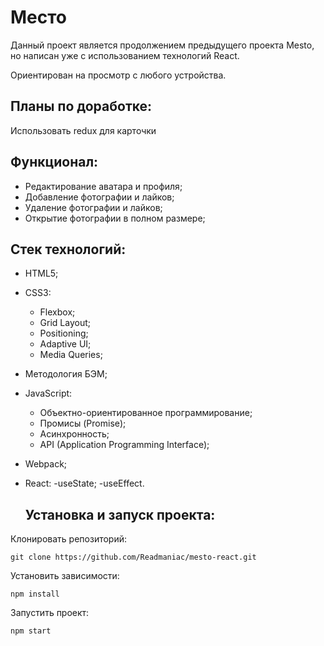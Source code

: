 # Место
Данный проект является продолжением предыдущего проекта Mesto, но написан уже с использованием технологий React.

Ориентирован на просмотр с любого устройства.

## Планы по доработке:
Использовать redux для карточки

## Функционал:
- Редактирование аватара и профиля;
- Добавление фотографии и лайков;
- Удаление фотографии и лайков;
- Открытие фотографии в полном размере;

## Стек технологий:

- HTML5;
- CSS3:
  - Flexbox;
  - Grid Layout;
  - Positioning;
  - Adaptive UI;
  - Media Queries;
- Методология БЭМ;
- JavaScript:
  - Объектно-ориентированное программирование;
  - Промисы (Promise);
  - Асинхронность;
  - API (Application Programming Interface);
- Webpack;
- React:
  -useState;
  -useEffect.

  ## Установка и запуск проекта:

Клонировать репозиторий:

    git clone https://github.com/Readmaniac/mesto-react.git

Установить зависимости:

    npm install

Запустить проект:

    npm start
